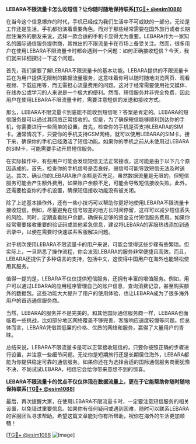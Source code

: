 **LEBARA不限流量卡怎么收短信？让你随时随地保持联系[[TG💪+ @esim1088](https://t.me/s/esim1088)]**

在当今这个信息爆炸的时代，手机已经成为我们生活中不可或缺的一部分。无论是工作还是生活，手机都扮演着重要角色。而对于那些经常需要在国外旅行或者长期居住海外的朋友来说，选择一款合适的手机卡显得尤为重要。LEBARA作为一家知名的国际通信服务提供商，其推出的不限流量卡在市场上备受关注。然而，很多用户在使用LEBARA不限流量卡时都会遇到一个问题：如何正确接收短信？今天，我们就来详细探讨一下这个问题。

首先，我们需要了解LEBARA不限流量卡的基本功能。LEBARA提供的不限流量卡旨在为用户提供无限制的数据流量服务，这意味着你可以随时随地浏览网页、观看视频、下载应用等，而无需担心流量费用的问题。这对于经常需要使用社交媒体、在线办公或学习的人来说是一个极大的便利。然而，短信服务并非完全免费，因此用户在使用LEBARA不限流量卡时，需要注意短信的发送和接收方式。

那么，LEBARA不限流量卡到底能不能收到短信呢？答案是肯定的。LEBARA的短信服务是可以通过其网络正常接收的。但是，为了确保短信能够顺利到达你的手机，你需要进行一些简单的设置。首先，检查你的手机是否支持LEBARA的SIM卡。通常情况下，只要你的手机支持GSM网络，就可以使用LEBARA的SIM卡。接下来，确保你的手机已经激活了短信功能。如果你的手机之前从未使用过LEBARA的SIM卡，可能需要手动开启短信服务。

在实际操作中，有些用户可能会发现短信无法正常接收。这可能是由于以下几个原因造成的。首先，检查你的手机信号是否良好。弱信号可能导致短信无法及时送达。其次，确认你的LEBARA账户余额是否充足。虽然数据流量是无限的，但短信服务可能会产生额外费用，如果账户余额不足，可能会导致短信接收失败。此外，还需要检查你的手机设置，确保短信接收功能没有被关闭。

除了上述基本操作外，还有一些小技巧可以帮助你更好地使用LEBARA不限流量卡接收短信。例如，尽量避免在信号较差的地方长时间停留，这样可以减少短信丢失的风险。同时，定期查看账户余额，确保有足够的资金支付短信服务费用。如果你经常需要接收重要的验证码或其他紧急信息，建议将LEBARA的客服热线添加到通讯录中，以便在需要时快速联系客服解决问题。

对于初次使用LEBARA不限流量卡的用户来说，可能会觉得这些步骤有些繁琐。但实际上，一旦熟悉了操作流程，你会发现LEBARA的服务非常便捷且高效。而且，LEBARA还提供了多种语言的支持，包括中文，这使得中国用户在海外也能轻松使用其服务。

值得一提的是，LEBARA不仅仅提供短信服务，还拥有丰富的增值服务。例如，用户可以通过LEBARA的应用程序管理自己的账户信息，查询消费记录，甚至购买额外的数据包。这些功能大大提升了用户的使用体验，也让LEBARA成为了很多海外用户的首选通信服务商。

当然，LEBARA的服务并不是完美的。和其他国际通信服务商一样，LEBARA也面临着一些挑战，比如部分地区网络覆盖不够完善、客服响应速度较慢等问题。但总体而言，LEBARA凭借其低廉的价格、优质的网络和服务，赢得了大量用户的青睐。

总结来说，LEBARA不限流量卡是可以正常接收短信的，只要你按照正确的步骤进行设置，并注意一些细节问题。无论你是短期旅行还是长期居住海外，LEBARA都能为你提供稳定可靠的通信服务。如果你还在为选择合适的国际通信服务商而犹豫不决，不妨试试LEBARA，相信它会给你带来意想不到的惊喜。

**LEBARA不限流量卡的优点不仅仅体现在数据流量上，更在于它能帮助你随时随地保持联系[[TG💪+ @esim1088](https://t.me/s/esim1088)]**

最后，再次提醒大家，在使用LEBARA不限流量卡时，一定要注意短信服务的相关设置，以免错过重要信息。如果你有任何疑问或遇到困难，随时可以联系LEBARA的客服团队寻求帮助。希望这篇文章能对你有所帮助，祝你在海外的生活更加顺畅！

[[TG💪+ @esim1088](https://t.me/s/esim1088) ![Image](https://i.postimg.cc/4NQfJmqS/Snipaste-2025-05-13-00-14-12.png)]